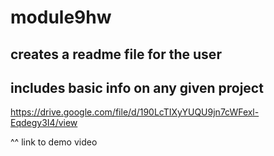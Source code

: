 # module9hw

## creates a readme file for the user

## includes basic info on any given project

https://drive.google.com/file/d/190LcTIXyYUQU9jn7cWFexl-Eqdegy3I4/view

^^ link to demo video
